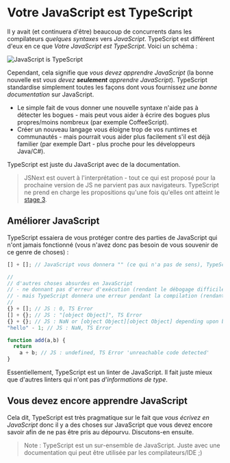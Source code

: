 # Votre JavaScript est TypeScript

Il y avait (et continuera d'être) beaucoup de concurrents dans les compilateurs *quelques syntaxes* vers *JavaScript*. TypeScript est différent d'eux en ce que *Votre JavaScript est TypeScript*. Voici un schéma :

![JavaScript is TypeScript](https://raw.githubusercontent.com/basarat/typescript-book/master/images/venn.png)

Cependant, cela signifie que *vous devez apprendre JavaScript* (la bonne nouvelle est *vous devez **seulement** apprendre JavaScript*). TypeScript standardise simplement toutes les façons dont vous fournissez *une bonne documentation* sur JavaScript.

* Le simple fait de vous donner une nouvelle syntaxe n'aide pas à détecter les bogues - mais peut vous aider à écrire des bogues plus propres/moins nombreux (par exemple CoffeeScript).
* Créer un nouveau langage vous éloigne trop de vos runtimes et communautés - mais pourrait vous aider plus facilement s'il est déjà familier (par exemple Dart - plus proche pour les développeurs Java/C#).

TypeScript est juste du JavaScript avec de la documentation.

> JSNext est ouvert à l'interprétation - tout ce qui est proposé pour la prochaine version de JS ne parvient pas aux navigateurs. TypeScript ne prend en charge les propositions qu'une fois qu'elles ont atteint le [stage 3](https://tc39.es/process-document/).

## Améliorer JavaScript

TypeScript essaiera de vous protéger contre des parties de JavaScript qui n'ont jamais fonctionné (vous n'avez donc pas besoin de vous souvenir de ce genre de choses) :

```ts
[] + []; // JavaScript vous donnera "" (ce qui n'a pas de sens), TypeScript affichera une erreur

//
// d'autres choses absurdes en JavaScript
// - ne donnant pas d'erreur d'exécution (rendant le débogage difficile)
// - mais TypeScript donnera une erreur pendant la compilation (rendant le débogage inutile)
//
{} + []; // JS : 0, TS Error
[] + {}; // JS : "[object Object]", TS Error
{} + {}; // JS : NaN or [object Object][object Object] depending upon browser, TS Error
"hello" - 1; // JS : NaN, TS Error

function add(a,b) {
  return
    a + b; // JS : undefined, TS Error 'unreachable code detected'
}
```

Essentiellement, TypeScript est un linter de JavaScript. Il fait juste mieux que d'autres linters qui n'ont pas *d'informations de type*.

## Vous devez encore apprendre JavaScript

Cela dit, TypeScript est très pragmatique sur le fait que *vous écrivez en JavaScript* donc il y a des choses sur JavaScript que vous devez encore savoir afin de ne pas être pris au dépourvu. Discutons-en ensuite.

> Note : TypeScript est un sur-ensemble de JavaScript. Juste avec une documentation qui peut être utilisée par les compilateurs/IDE ;)

